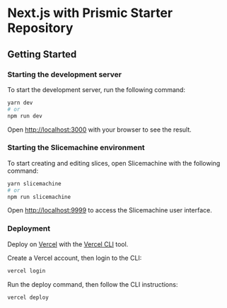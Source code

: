 # Next.js with Prismic Starter Repository

## Getting Started

### Starting the development server

To start the development server, run the following command:

```bash
yarn dev
# or
npm run dev
```

Open [http://localhost:3000](http://localhost:3000) with your browser to see the result.

### Starting the Slicemachine environment

To start creating and editing slices, open Slicemachine with the following command:

```bash
yarn slicemachine
# or
npm run slicemachine
```

Open [http://localhost:9999](http://localhost:9999) to access the Slicemachine user interface.

### Deployment

Deploy on [Vercel](https://vercel.com) with the [Vercel CLI](https://vercel.com/cli) tool. </br>

Create a Vercel account, then login to the CLI:

```bash
vercel login
```

Run the deploy command, then follow the CLI instructions:

```bash
vercel deploy
```
